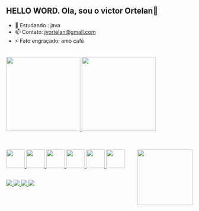 ## HELLO WORD. Ola, sou o victor Ortelan👋

- 🌱 Estudando : java
- 📫 Contato: jvortelan@gmail.com
- ⚡ Fato engraçado: amo café
##
<div>
  <a href="https://viktorortelan">
  <img height="200" src="https://github-readme-stats.vercel.app/api?username=viktorortelan&show=reviews,icons=true&theme=tokyonight&discussions_started,discussions_answered,prs_merged,prs_merged_percentage"/>
  <img height="200" src="https://github-readme-stats.vercel.app/api/top-langs/?username=viktorortelan&layout=compact&theme=tokyonight"/>
</div>
    
##

<div style="display = inline_block"><br>
    <img height="50" src="https://cdn.jsdelivr.net/gh/devicons/devicon@latest/icons/azuresqldatabase/azuresqldatabase-original.svg" /> 
    <img height="50" src="https://cdn.jsdelivr.net/gh/devicons/devicon@latest/icons/javascript/javascript-original.svg" />
    <img height="50" src="https://cdn.jsdelivr.net/gh/devicons/devicon@latest/icons/html5/html5-original-wordmark.svg" />
    <img height="50" src="https://cdn.jsdelivr.net/gh/devicons/devicon@latest/icons/css3/css3-original-wordmark.svg" />
    <img height="50"  src="https://cdn.jsdelivr.net/gh/devicons/devicon@latest/icons/react/react-original.svg" />
    <img height="50" src="https://cdn.jsdelivr.net/gh/devicons/devicon@latest/icons/nodejs/nodejs-original-wordmark.svg" />   
    <img height="150" align="right" src="https://media.discordapp.net/attachments/1253705153178239130/1260146331696234556/4884785.jpg?ex=668e4239&is=668cf0b9&hm=d1de27639307c7fb4d68b9c1957bb2206a3bc7277d1636ca9e34cc4147a91262&=&format=webp&width=710&height=473" />   
    
</div>

##

<a href = "jvortelan@gmail.com"><img src="https://img.shields.io/badge/Gmail-D14836?style=for-the-badge&logo=gmail&logoColor=white"/> </a>
<a href = "https://discord.com/invite/xzpZR7Zh"><img src="https://img.shields.io/badge/Discord-7289DA?style=for-the-badge&logo=discord&logoColor=white"/> </a>
<a href = "https://www.instagram.com/viktorortelan?igsh=MTE4bWFyNjVkN2ZzZA=="> <img src="https://img.shields.io/badge/Instagram-E4405F?style=for-the-badge&logo=instagram&logoColor=white"/> </a>
<a href = "www.linkedin.com/in/joaovictorortelandonascimento"> <img src="https://img.shields.io/badge/LinkedIn-0077B5?style=for-the-badge&logo=linkedin&logoColor=white"/> </a>
